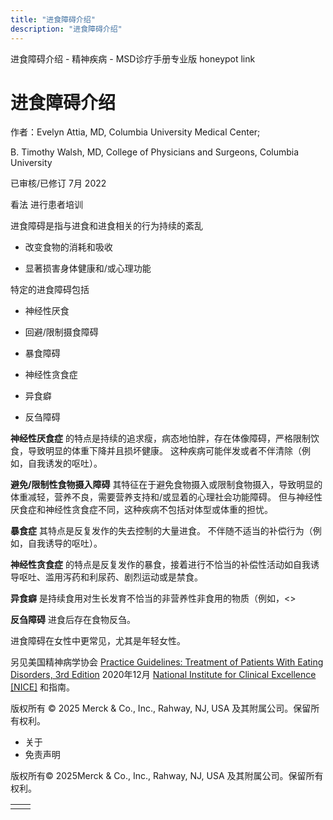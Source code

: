 ```yaml
---
title: "进食障碍介绍"
description: "进食障碍介绍"
---
```


﻿进食障碍介绍 \- 精神疾病 \- MSD诊疗手册专业版 honeypot link

# 进食障碍介绍

作者：Evelyn Attia, MD, Columbia University Medical Center;

B. Timothy Walsh, MD, College of Physicians and Surgeons, Columbia University

已审核/已修订 7月 2022

看法 进行患者培训

进食障碍是指与进食和进食相关的行为持续的紊乱

- 改变食物的消耗和吸收

- 显著损害身体健康和/或心理功能


特定的进食障碍包括

- 神经性厌食

- 回避/限制摄食障碍

- 暴食障碍

- 神经性贪食症

- 异食癖

- 反刍障碍


**神经性厌食症** 的特点是持续的追求瘦，病态地怕胖，存在体像障碍，严格限制饮食，导致明显的体重下降并且损坏健康。 这种疾病可能伴发或者不伴清除（例如，自我诱发的呕吐）。

**避免/限制性食物摄入障碍** 其特征在于避免食物摄入或限制食物摄入，导致明显的体重减轻，营养不良，需要营养支持和/或显着的心理社会功能障碍。 但与神经性厌食症和神经性贪食症不同，这种疾病不包括对体型或体重的担忧。

**暴食症** 其特点是反复发作的失去控制的大量进食。 不伴随不适当的补偿行为（例如，自我诱导的呕吐）。

**神经性贪食症** 的特点是反复发作的暴食，接着进行不恰当的补偿性活动如自我诱导呕吐、滥用泻药和利尿药、剧烈运动或是禁食。

**异食癖** 是持续食用对生长发育不恰当的非营养性非食用的物质（例如，<>

**反刍障碍** 进食后存在食物反刍。

进食障碍在女性中更常见，尤其是年轻女性。

另见美国精神病学协会 [Practice Guidelines: Treatment of Patients With Eating Disorders, 3rd Edition](https://psychiatryonline.org/pb/assets/raw/sitewide/practice_guidelines/guidelines/eatingdisorders.pdf) 2020年12月 [National Institute for Clinical Excellence \[NICE\]](https://www.nice.org.uk/guidance/ng69) 和指南。



版权所有 © 2025
Merck & Co., Inc., Rahway, NJ, USA 及其附属公司。保留所有权利。

- 关于
- 免责声明

版权所有© 2025Merck & Co., Inc., Rahway, NJ, USA 及其附属公司。保留所有权利。

|     |     |
| --- | --- |
|  |  |